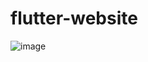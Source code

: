 # flutter-website
 
![image](https://user-images.githubusercontent.com/36955966/112309801-15036000-8ca4-11eb-82d7-b936791fb429.png)
